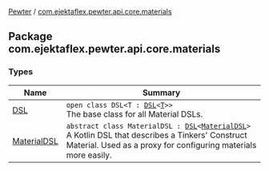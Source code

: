 [Pewter](../index.md) / [com.ejektaflex.pewter.api.core.materials](./index.md)

## Package com.ejektaflex.pewter.api.core.materials

### Types

| Name | Summary |
|---|---|
| [DSL](-d-s-l/index.md) | `open class DSL<T : `[`DSL`](-d-s-l/index.md)`<`[`T`](-d-s-l/index.md#T)`>>`<br>The base class for all Material DSLs. |
| [MaterialDSL](-material-d-s-l/index.md) | `abstract class MaterialDSL : `[`DSL`](-d-s-l/index.md)`<`[`MaterialDSL`](-material-d-s-l/index.md)`>`<br>A Kotlin DSL that describes a Tinkers' Construct Material. Used as a proxy for configuring materials more easily. |

